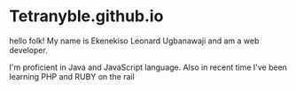 # Tetranyble.github.io
hello folk! 
My name is Ekenekiso Leonard Ugbanawaji and am a web developer.

I'm proficient in Java and JavaScript language. Also in recent time I've been learning PHP and RUBY on the rail
